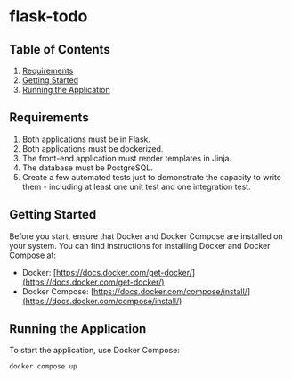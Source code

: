 # flask-todo


## Table of Contents

1. [Requirements](#requirements)
2. [Getting Started](#getting-started)
3. [Running the Application](#running-the-application)


## Requirements

1. Both applications must be in Flask.
2. Both applications must be dockerized.
3. The front-end application must render templates in Jinja.
4. The database must be PostgreSQL.
5. Create a few automated tests just to demonstrate the capacity to write them - including at least one unit test and one integration test.

## Getting Started

Before you start, ensure that Docker and Docker Compose are installed on your system. You can find instructions for installing Docker and Docker Compose at:

- Docker: [https://docs.docker.com/get-docker/](https://docs.docker.com/get-docker/)
- Docker Compose: [https://docs.docker.com/compose/install/](https://docs.docker.com/compose/install/)

## Running the Application

To start the application, use Docker Compose:

```bash
docker compose up
